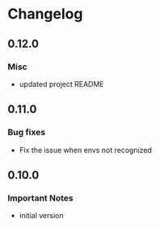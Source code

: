 # Changelog

## 0.12.0

### Misc

- updated project README

## 0.11.0

### Bug fixes

- Fix the issue when envs not recognized

## 0.10.0

### Important Notes

- initial version
